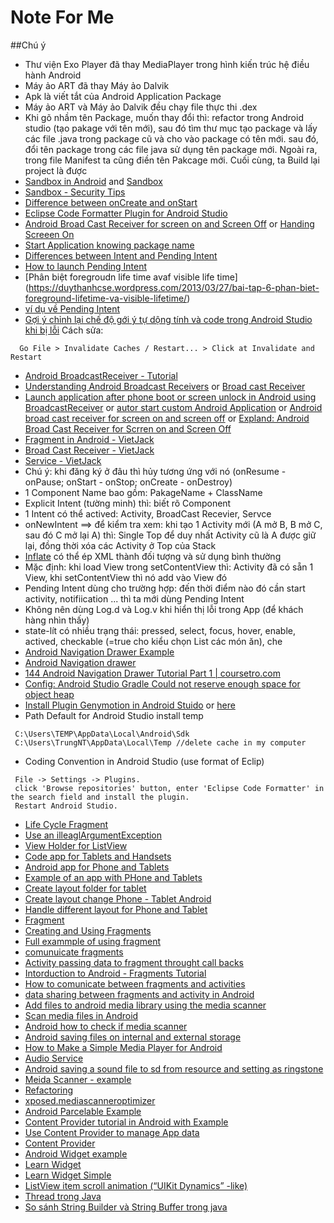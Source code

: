 # Note For Me
##Chú ý
+ Thư viện Exo Player đã thay MediaPlayer trong hình kiến trúc hệ điều hành Android
+ Máy ảo ART đã thay Máy ảo Dalvik
+ Apk là viết tắt của Android Application Package
+ Máy ảo ART và Máy ảo Dalvik đều chạy file thực thi .dex
+ Khi gõ nhầm tên Package, muốn thay đổi thì: refactor trong Android studio (tạo pakage với tên mới), sau đó tìm thư mục tạo package và lấy các file .java trong package cũ và cho vào package có tên mới. sau đó, đổi tên package trong các file java sử dụng tên package mới. Ngoài ra, trong file Manifest ta cũng điền tên Pakcage mới. Cuối cùng, ta Build lại project là được
+ [Sandbox in Android](http://www.androidauthority.com/secure-android-90523/) and [Sandbox](http://researchcenter.paloaltonetworks.com/2014/08/insecure-internal-storage-android/)
+ [Sandbox - Security Tips](https://developer.android.com/training/articles/security-tips.html)
+ [Difference between onCreate and onStart](http://stackoverflow.com/questions/6812003/difference-between-oncreate-and-onstart)
+ [Eclipse Code Formatter Plugin for Android Studio](http://stackoverflow.com/questions/16710367/android-code-style-in-intellij-idea-android-studio)
+ [Android Broad Cast Receiver for screen on and Screen Off](http://stackoverflow.com/questions/9477922/android-broadcast-receiver-for-screen-on-and-screen-off) or [Handing Screeen On](https://thinkandroid.wordpress.com/2010/01/24/handling-screen-off-and-screen-on-intents/)
+ [Start Application knowing package name](http://stackoverflow.com/questions/3422758/start-application-knowing-package-name)
+ [Differences between Intent and Pending Intent](http://stackoverflow.com/questions/24257247/differences-between-intent-and-pendingintent)
+ [How to launch Pending Intent](http://iserveandroid.blogspot.com/2011/03/how-to-launch-pending-intent.html)
+ [Phân biệt foregroudn life time avaf visible life time] (https://duythanhcse.wordpress.com/2013/03/27/bai-tap-6-phan-biet-foreground-lifetime-va-visible-lifetime/)
+ [ví dụ về Pending Intent](http://www.programcreek.com/java-api-examples/android.app.PendingIntent)
+ [Gợi ý chỉnh lại chế độ gới ý tự dộng  tính và code trong Android Studio khi bị lỗi](http://stackoverflow.com/questions/18370599/android-studio-auto-complete-and-other-features-not-working) 
Cách sửa:
```
  Go File > Invalidate Caches / Restart... > Click at Invalidate and Restart
```
+ [Android BroadcastReceiver - Tutorial](http://www.vogella.com/tutorials/AndroidBroadcastReceiver/article.html#pending-intent)
+ [Understanding Android Broadcast Receivers](http://codetheory.in/android-broadcast-receivers/) or [Broad cast Receiver](http://www.tutorialspoint.com/android/android_broadcast_receivers.htm)
+ [Launch application after phone boot or screen unlock in Android using BroadcastReceiver](http://findnerd.com/list/view/Launch-application-after-phone-boot-or-screen-unlock-in-Android-using-BroadcastReceiver/98/) or [autor start custom Android Application](http://www.digi.com/resources/documentation/digidocs/90001945-13/task/android/t_faq_autostart_custom_android_applications.htm) or [Android broad cast receiver for screen on and screen off](http://stackoverflow.com/questions/9477922/android-broadcast-receiver-for-screen-on-and-screen-off) or [Expland: Android Broad Cast Receiver for Scrren on and Screen Off](https://codedump.io/share/svQs8bwGaeGj/1/android-broadcast-receiver-for-screen-on-and-screen-off)
+ [Fragment in Android - VietJack](http://vietjack.com/android/fragment_trong_android.jsp)
+ [Broad Cast Receiver - VietJack](http://vietjack.com/android/broadcast_receiver_trong_android.jsp)
+ [Service - VietJack](http://vietjack.com/android/service_trong_android.jsp)
+ Chú ý: khi đăng ký ở đâu thì hủy tương ứng với nó
(onResume - onPause; onStart - onStop; onCreate - onDestroy)
+ 1 Component Name bao gồm: PakageName + ClassName
+ Explicit Intent (tường minh) thì: biết rõ Component
+ 1 Intent có thể actived: Activity, BroadCast Recevier, Servce
+ onNewIntent ==> để kiểm tra xem: khi tạo 1 Activity mới (A mở B, B mở C, sau đó C mở lại A) thì: Single Top để duy nhất Activity cũ là A được giữ lại, đồng thời xóa các Activity ở Top của Stack
+ [Inflate](http://stackoverflow.com/questions/4448779/how-to-inflate-xml-layout-file-correctly-inside-custom-viewgroup) có thể ép XML thành đối tượng và sử dụng bình thường
+ Mặc định: khi load View trong setContentView thì: Activity đã có sẵn 1 View, khi setContentView thì nó add vào View đó
+ Pending Intent dùng cho trường hợp: đến thời điểm nào đó cần start activity, notifiication ... thì ta mới dùng Pending Intent
+ Không nên dùng Log.d và Log.v khi hiển thị lỗi trong App (để khách hàng nhìn thấy)
+ state-lít có nhiều trạng thái: pressed, select, focus, hover, enable, actived, checkable (=true cho kiểu chọn List các món ăn), che
+ [Android Navigation Drawer Example](https://www.codeofaninja.com/2014/02/android-navigation-drawer-example.html)
+ [Android Navigation drawer ](http://www.journaldev.com/9958/android-navigation-drawer-example-tutorial)
+ [144 Android Navigation Drawer Tutorial Part 1 | coursetro.com](https://www.youtube.com/watch?v=K8hSIP2ha-g)
+ [Config: Android Studio Gradle Could not reserve enough space for object heap](http://stackoverflow.com/questions/30045417/android-studio-gradle-could-not-reserve-enough-space-for-object-heap)
+ [Install Plugin Genymotion in Android Stuido](http://stackoverflow.com/questions/36142055/genymotion-device-doesnt-appear-on-device-chooser-android-studio) or [here](http://stackoverflow.com/questions/27261474/android-studio-doesnt-see-genymotion)
+ Path Default for Android Studio install temp
```
 C:\Users\TEMP\AppData\Local\Android\Sdk
 C:\Users\TrungNT\AppData\Local\Temp //delete cache in my computer
```

+ Coding Convention in Android Studio (use format of Eclip)
```
 File -> Settings -> Plugins.
 click 'Browse repositories' button, enter 'Eclipse Code Formatter' in the search field and install the plugin.
 Restart Android Studio.
```
+ [Life Cycle Fragment](http://www.journaldev.com/9266/android-fragment-example-tutorial-lifecycle)
+ [Use an illeaglArgumentException](http://stackoverflow.com/questions/10344187/is-this-the-correct-way-to-use-an-illegalargumentexception)
+ [View Holder for ListView](https://www.codeofaninja.com/2013/09/android-viewholder-pattern-example.html)
+ [Code app for Tablets and Handsets](https://developer.android.com/guide/practices/tablets-and-handsets.html)
+ [Android app for Phone and Tablets](http://stackoverflow.com/questions/7468049/android-app-for-phone-and-tablet-1-or-2-apps)
+ [Example of an app with PHone and Tablets](https://www.b4x.com/android/forum/threads/example-of-an-app-with-a-phone-and-tablet-layouts.22999/)
+ [Create layout folder for tablet](http://android-er.blogspot.com/2013/04/create-layout-folder-for-tablet.html)
+ [Create layout change Phone - Tablet Android](http://www.coderzheaven.com/2013/02/17/create-layouts-change-phone-tablet-android-fragments/)
+ [Handle different layout for Phone and Tablet](http://android-er.blogspot.com/2013/04/handle-different-layout-for-phone-and.html)
+ [Fragment](https://developer.android.com/training/basics/fragments/index.html)
+ [Creating and Using Fragments](https://guides.codepath.com/android/Creating-and-Using-Fragments)
+ [Full exammple of using fragment](http://www.easyinfogeek.com/2013/07/full-example-of-using-fragment-in.html)
+ [comunuicate fragments](https://developer.android.com/training/basics/fragments/communicating.html)
+ [Activity passing data to fragment throught call backs](http://stackoverflow.com/questions/20040024/activity-passing-data-to-fragment-through-callbacks)
+ [Intorduction to Android - Fragments Tutorial](https://www.raywenderlich.com/117838/introduction-to-android-fragments-tutorial)
+ [How to comunicate between fragments and activities](http://simpledeveloper.com/how-to-communicate-between-fragments-and-activities/)
+ [data sharing between fragments and activity in Android](http://stackoverflow.com/questions/13445594/data-sharing-between-fragments-and-activity-in-android)
+ [Add files to android media library using the media scanner](http://www.grokkingandroid.com/adding-files-to-androids-media-library-using-the-mediascanner/)
+ [Scan media files in Android](http://droidyue.com/blog/2014/01/19/scan-media-files-in-android/)
+ [Android how to check if media scanner](http://sudarnimalan.blogspot.com/2012/05/android-how-to-check-if-media-scanner.html)
+ [Android saving files on internal and external storage](http://codetheory.in/android-saving-files-on-internal-and-external-storage/)
+ [How to Make a Simple Media Player for Android](http://hubpages.com/technology/How-to-Make-a-Simple-Media-Player-for-Android)
+ [Audio Service](https://gettysburg.wccnet.edu/aa/web/chasselb/cps251W12/Web/Contents/Class_Content/AudioService.htm)
+ [Android saving a sound file to sd from resource and setting as ringstone](http://www.stealthcopter.com/blog/2010/01/android-saving-a-sound-file-to-sd-from-resource-and-setting-as-ringtone/)
+ [Meida Scanner - example](http://alvinalexander.com/java/jwarehouse/android/media/java/android/media/MediaScanner.java.shtml)
+ [Refactoring](https://refactoring.guru/refactorings/refactorings)
+ [xposed.mediascanneroptimizer](http://repo.xposed.info/module/com.thomashofmann.xposed.mediascanneroptimizer)
+ [Android Parcelable Example](http://prasanta-paul.blogspot.com/2010/06/android-parcelable-example.html)
+ [Content Provider tutorial in Android with Example](http://www.compiletimeerror.com/2013/12/content-provider-in-android.html#.V7RSQJCg-Va)
+ [Use Content Provider to manage App data](https://www.sitepoint.com/using-androids-content-providers-manage-app-data/)
+ [Content Provider](http://www.compiletimeerror.com/2013/12/content-provider-in-android.html#.V7XFw5Cg-Va)
+ [Android Widget example](https://www.sitepoint.com/how-to-code-an-android-widget/)
+ [Learn Widget](https://developer.android.com/guide/topics/appwidgets/index.html)
+ [Learn Widget Simple](http://www.androidauthority.com/create-simple-android-widget-608975/)
+ [ListView item scroll animation (“UIKit Dynamics” -like)](http://stackoverflow.com/questions/21588188/listview-item-scroll-animation-uikit-dynamics-like)
+ [Thread trong Java](http://chuyengiait.com/threads/interview-java-cach-chuyen-phuong-thuc-thanh-thread-safe.24.html)
+ [So sánh String Builder và String Buffer trong java](http://vietjack.com/java/so_sanh_lop_stringbuffer_va_stringbuilder_trong_java.jsp)
